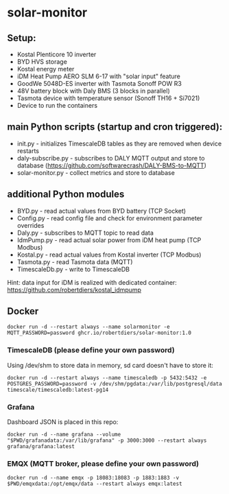 # solar-monitor

## Setup:
* Kostal Plenticore 10 inverter
* BYD HVS storage
* Kostal energy meter
* iDM Heat Pump AERO SLM 6-17 with "solar input" feature
* GoodWe 5048D-ES inverter with Tasmota Sonoff POW R3
* 48V battery block with Daly BMS (3 blocks in parallel)
* Tasmota device with temperature sensor (Sonoff TH16 + Si7021)
* Device to run the containers

## main Python scripts (startup and cron triggered):
* init.py - initializes TimescaleDB tables as they are removed when device restarts
* daly-subscribe.py - subscribes to DALY MQTT output and store to database (https://github.com/softwarecrash/DALY-BMS-to-MQTT)
* solar-monitor.py - collect metrics and store to database

## additional Python modules
* BYD.py - read actual values from BYD battery (TCP Socket)
* Config.py - read config file and check for environment parameter overrides
* Daly.py - subscribes to MQTT topic to read data
* IdmPump.py - read actual solar power from iDM heat pump (TCP Modbus)
* Kostal.py - read actual values from Kostal inverter (TCP Modbus)
* Tasmota.py - read Tasmota data (MQTT)
* TimescaleDb.py - write to TimescaleDB

Hint: data input for iDM is realized with dedicated container: https://github.com/robertdiers/kostal_idmpump

## Docker
```
docker run -d --restart always --name solarmonitor -e MQTT_PASSWORD=password ghcr.io/robertdiers/solar-monitor:1.0
```

### TimescaleDB (please define your own password)
Using /dev/shm to store data in memory, sd card doesn't have to store it:

```
docker run -d --restart always --name timescaledb -p 5432:5432 -e POSTGRES_PASSWORD=password -v /dev/shm/pgdata:/var/lib/postgresql/data timescale/timescaledb:latest-pg14
```

### Grafana
Dashboard JSON is placed in this repo:

```
docker run -d --name grafana --volume "$PWD/grafanadata:/var/lib/grafana" -p 3000:3000 --restart always grafana/grafana:latest
```

### EMQX (MQTT broker, please define your own password)
```
docker run -d --name emqx -p 18083:18083 -p 1883:1883 -v $PWD/emqxdata:/opt/emqx/data --restart always emqx:latest
```


